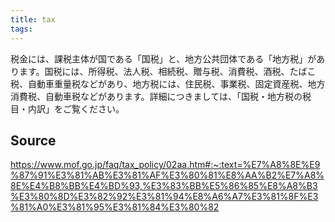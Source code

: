 ```yaml
---
title: tax
tags: 
---
```


税金には、課税主体が国である「国税」と、地方公共団体である「地方税」があります。国税には、所得税、法人税、相続税、贈与税、消費税、酒税、たばこ税、自動車重量税などがあり、地方税には、住民税、事業税、固定資産税、地方消費税、自動車税などがあります。詳細につきましては、「国税・地方税の税目・内訳」をご覧ください。

## Source
https://www.mof.go.jp/faq/tax_policy/02aa.htm#:~:text=%E7%A8%8E%E9%87%91%E3%81%AB%E3%81%AF%E3%80%81%E8%AA%B2%E7%A8%8E%E4%B8%BB%E4%BD%93,%E3%83%BB%E5%86%85%E8%A8%B3%E3%80%8D%E3%82%92%E3%81%94%E8%A6%A7%E3%81%8F%E3%81%A0%E3%81%95%E3%81%84%E3%80%82